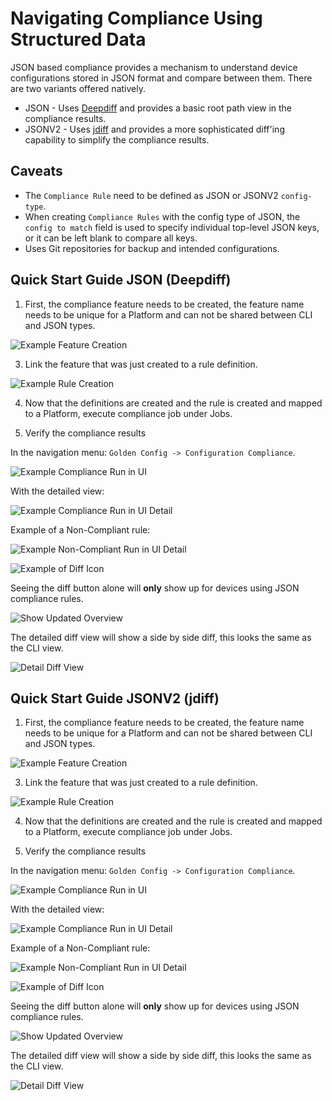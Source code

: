 # Navigating Compliance Using Structured Data

JSON based compliance provides a mechanism to understand device configurations stored in JSON format and compare between them. There are two variants offered natively.

- JSON - Uses [Deepdiff](https://zepworks.com/deepdiff/current/) and provides a basic root path view in the compliance results.
- JSONV2 - Uses [jdiff](https://jdiff.readthedocs.io/en/latest/) and provides a more sophisticated diff'ing capability to simplify the compliance results.

## Caveats
- The `Compliance Rule` need to be defined as JSON or JSONV2 `config-type`.
- When creating `Compliance Rules` with the config type of JSON, the `config to match` field is used to specify individual top-level JSON keys, or it can be left blank to compare all keys.
- Uses Git repositories for backup and intended configurations.

## Quick Start Guide JSON (Deepdiff)

1. First, the compliance feature needs to be created, the feature name needs to be unique for a Platform and can not be shared between CLI and JSON types.

![Example Feature Creation](../images/01-navigating-compliance-json.png)

3. Link the feature that was just created to a rule definition.

![Example Rule Creation](../images/02-navigating-compliance-json.png)

4. Now that the definitions are created and the rule is created and mapped to a Platform, execute compliance job under Jobs.

5. Verify the compliance results

In the navigation menu: `Golden Config -> Configuration Compliance`.

![Example Compliance Run in UI](../images/03-navigating-compliance-json.png)

With the detailed view:

![Example Compliance Run in UI Detail](../images/04-navigating-compliance-json.png)

Example of a Non-Compliant rule:

![Example Non-Compliant Run in UI Detail](../images/05-navigating-compliance-json.png)

![Example of Diff Icon](../images/06-navigating-compliance-json.png)

Seeing the diff button alone will **only** show up for devices using JSON compliance rules.

![Show Updated Overview](../images/07-navigating-compliance-json.png)

The detailed diff view will show a side by side diff, this looks the same as the CLI view.

![Detail Diff View](../images/08-navigating-compliance-json.png)


## Quick Start Guide JSONV2 (jdiff)

1. First, the compliance feature needs to be created, the feature name needs to be unique for a Platform and can not be shared between CLI and JSON types.

![Example Feature Creation](../images/01-navigating-compliance-json.png)

3. Link the feature that was just created to a rule definition.

![Example Rule Creation](../images/02-navigating-compliance-json.png)

4. Now that the definitions are created and the rule is created and mapped to a Platform, execute compliance job under Jobs.

5. Verify the compliance results

In the navigation menu: `Golden Config -> Configuration Compliance`.

![Example Compliance Run in UI](../images/03-navigating-compliance-json.png)

With the detailed view:

![Example Compliance Run in UI Detail](../images/04-navigating-compliance-json.png)

Example of a Non-Compliant rule:

![Example Non-Compliant Run in UI Detail](../images/05-navigating-compliance-json.png)

![Example of Diff Icon](../images/06-navigating-compliance-json.png)

Seeing the diff button alone will **only** show up for devices using JSON compliance rules.

![Show Updated Overview](../images/07-navigating-compliance-json.png)

The detailed diff view will show a side by side diff, this looks the same as the CLI view.

![Detail Diff View](../images/08-navigating-compliance-json.png)